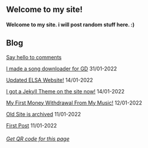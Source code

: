 ## Welcome to my site!
#### Welcome to my site. i will post random stuff here. :)
## Blog
[Say hello to comments](https://sastofficial.github.io/pages/blog/comments)

[I made a song downloader for GD](https://sastofficial.github.io/pages/blog/gdsongdownload) 31/01-2022

[Updated ELSA Website!](https://sastofficial.github.io/pages/blog/elsa%20site%20update) 14/01-2022

[I got a Jekyll Theme on the site now!](https://sastofficial.github.io/pages/blog/jekyll%20theme) 14/01-2022

[My First Money Withdrawal From My Music!](https://sastofficial.github.io/pages/blog/first%20amuse%20withdrawal) 12/01-2022

[Old Site is archived](https://sastofficial.github.io/pages/blog/oldsite) 11/01-2022

[First Post](https://sastofficial.github.io/pages/blog/first%20post) 11/01-2022
###### [Get QR code for this page](https://sastofficial.github.io/assets/img/qr/main%20page.png)
